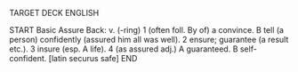 TARGET DECK
ENGLISH

START
Basic
Assure
Back: v. (-ring) 1 (often foll. By of) a convince. B tell (a person) confidently (assured him all was well). 2 ensure; guarantee (a result etc.). 3 insure (esp. A life). 4 (as assured adj.) A guaranteed. B self-confident. [latin securus safe]
END
